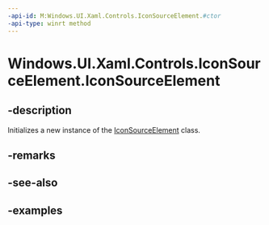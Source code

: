 ```yaml
---
-api-id: M:Windows.UI.Xaml.Controls.IconSourceElement.#ctor
-api-type: winrt method
---
```


<!-- Method syntax.
public IconSourceElement.IconSourceElement()
-->

# Windows.UI.Xaml.Controls.IconSourceElement.IconSourceElement

## -description

Initializes a new instance of the [IconSourceElement](iconsourceelement.md) class.

## -remarks

## -see-also

## -examples

